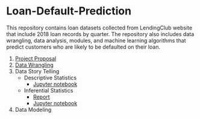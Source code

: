 # Loan-Default-Prediction
This repository contains loan datasets collected from LendingClub website that include 2018 loan records by quarter. The repository also includes data wrangling, data analysis, modules, and machine learning algorithms that predict customers who are likely to be defaulted on their loan.
1. [Project Proposal](https://github.com/nphan20181/Loan-Default-Prediction/blob/master/Capstone_Project_1_Proposal.pdf)
2. [Data Wrangling](https://github.com/nphan20181/Loan-Default-Prediction/blob/master/loan_data_wrangling.ipynb)
3. Data Story Telling
   - Descriptive Statistics
     - [Jupyter notebook](https://github.com/nphan20181/Loan-Default-Prediction/blob/master/lc_loan_data_story.ipynb)
   - Inferential Statistics
     - [Report](https://github.com/nphan20181/Loan-Default-Prediction/blob/master/Inferential_Stats.pdf)
     - [Jupyter notebook](https://github.com/nphan20181/Loan-Default-Prediction/blob/master/lc_inferential_stats.ipynb)
4. Data Modeling
